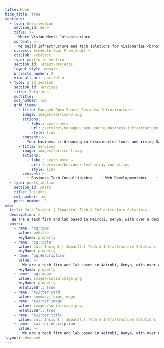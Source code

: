 ```yaml
---
title: Home
hide_title: true
sections:
  - type: hero_section
    section_id: hero
    title: >-
      Where Vision Meets Infrastructure
    content: >-
      We build infrastructure and tech solutions for visionaries.<br>Strategically Engineered. Scalable by Design. Elegantly Crafted.<br>Built for Impact.
    ctatext: Schedule Your Free Audit →
    ctalink: /contact
  - type: portfolio_section
    section_id: latest-projects
    layout_style: mosaic
    projects_number: 2
    view_all_url: portfolio
  - type: grid_section
    section_id: services
    title: Solutions
    subtitle: 
    col_number: two
    grid_items:
      - title: Managed Open-Source Business Infrastructure
        image: images/service-3.svg
        actions:
          - label: Learn more →
            url: /services/managed-open-source-business-infrastructure-solutions
            style: link
        content: >-
          Your business is drowning in disconnected tools and rising SaaS costs. Every workflow is a workaround, every report a reconciliation. You’re not inefficient — your infrastructure is.<br>We fix that.<br>Julz Insight delivers a unified, modular open-source stack—ERP, CRM, documents, automation, dashboards—all designed, deployed, and managed for scale. You get clarity, control, and speed. We handle the complexity.<br>**Let’s build the backbone your business deserves.**
      - title: Services
        image: images/service-1.svg
        actions:
          - label: Learn more →
            url: /services/business-technology-consulting
            style: link
        content: >-
          + Business-Tech Consulting<br>    + Web Development<br>    + Cloud Solutions<br>    + Full Stack Development and Design<br>    + Automation Solutions<br>    + Product Development and Design<br>    + System Integrations<br>    + Organic Content Marketing
  - type: posts_section
    section_id: posts
    title: Insights
    col_number: two
    posts_number: 2  
seo:
  title: Julz Insight | Impactful Tech & Infrastructure Solutions
  description: >-
   We are a tech firm and lab based in Nairobi, Kenya, with over a decade of experience in Software, Web, Cloud, Design, Open-Source, and digital Transformation Expertise. We build impactful tech products and solutions that solve complex challenges and illuminate possibilities.
  extra:
    - name: 'og:type'
      value: website
      keyName: property
    - name: 'og:title'
      value: Julz Insight | Impactful Tech & Infrastructure Solutions
      keyName: property
    - name: 'og:description'
      value: >-
        We are a tech firm and lab based in Nairobi, Kenya, with over a decade of experience in Software, Web, Cloud, Design, Open-Source, and digital Transformation Expertise. We build impactful tech products and solutions that solve complex challenges and illuminate possibilities.
      keyName: property
    - name: 'og:image'
      value: images/socialimage.png
      keyName: property
      relativeUrl: true
    - name: 'twitter:card'
      value: summary_large_image
    - name: 'twitter:image'
      value: images/socialimage.png
      relativeUrl: true
    - name: 'twitter:title'
      value: Julz Insight | Impactful Tech & Infrastructure Solutions
    - name: 'twitter:description'
      value: >-
        We are a tech firm and lab based in Nairobi, Kenya, with over a decade of experience in Software, Web, Cloud, Design, Open-Source, and digital Transformation Expertise. We build impactful tech products and solutions that solve complex challenges and illuminate possibilities.
layout: advanced
---
```

